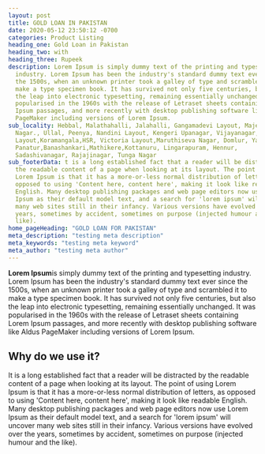 ```yaml
---
layout: post
title: GOLD LOAN IN PAKISTAN
date: 2020-05-12 23:50:12 -0700
categories: Product Listing
heading_one: Gold Loan in Pakistan
heading_two: with
heading_three: Rupeek
description: Lorem Ipsum is simply dummy text of the printing and typesetting
  industry. Lorem Ipsum has been the industry's standard dummy text ever since
  the 1500s, when an unknown printer took a galley of type and scrambled it to
  make a type specimen book. It has survived not only five centuries, but also
  the leap into electronic typesetting, remaining essentially unchanged. It was
  popularised in the 1960s with the release of Letraset sheets containing Lorem
  Ipsum passages, and more recently with desktop publishing software like Aldus
  PageMaker including versions of Lorem Ipsum.
sub_locality: Hebbal, Malathahalli, Jalahalli, Gangamadevi Layout, Majestic, JP
  Nagar., Ullal, Peenya, Nandini Layout, Kengeri Upanagar, Vijayanagar,Keonix
  Layout,Koramangala,HSR, Victoria Layout,Maruthiseva Nagar, Domlur, Yamalur,
  Panatur,Banashankari,Mathikere,Kottanuru, Lingarapuram, Hennur,
  Sadashivanagar, Rajajinagar, Tunga Nagar
sub_footerData: t is a long established fact that a reader will be distracted by
  the readable content of a page when looking at its layout. The point of using
  Lorem Ipsum is that it has a more-or-less normal distribution of letters, as
  opposed to using 'Content here, content here', making it look like readable
  English. Many desktop publishing packages and web page editors now use Lorem
  Ipsum as their default model text, and a search for 'lorem ipsum' will uncover
  many web sites still in their infancy. Various versions have evolved over the
  years, sometimes by accident, sometimes on purpose (injected humour and the
  like).
home_pageHeading: "GOLD LOAN FOR PAKISTAN"
meta_description: "testing meta description"
meta_keywords: "testing meta keyword"
meta_author: "testing meta author"
---
```

**Lorem Ipsum**is simply dummy text of the printing and typesetting industry. Lorem Ipsum has been the industry's standard dummy text ever since the 1500s, when an unknown printer took a galley of type and scrambled it to make a type specimen book. It has survived not only five centuries, but also the leap into electronic typesetting, remaining essentially unchanged. It was popularised in the 1960s with the release of Letraset sheets containing Lorem Ipsum passages, and more recently with desktop publishing software like Aldus PageMaker including versions of Lorem Ipsum.

## Why do we use it?

It is a long established fact that a reader will be distracted by the readable content of a page when looking at its layout. The point of using Lorem Ipsum is that it has a more-or-less normal distribution of letters, as opposed to using 'Content here, content here', making it look like readable English. Many desktop publishing packages and web page editors now use Lorem Ipsum as their default model text, and a search for 'lorem ipsum' will uncover many web sites still in their infancy. Various versions have evolved over the years, sometimes by accident, sometimes on purpose (injected humour and the like).